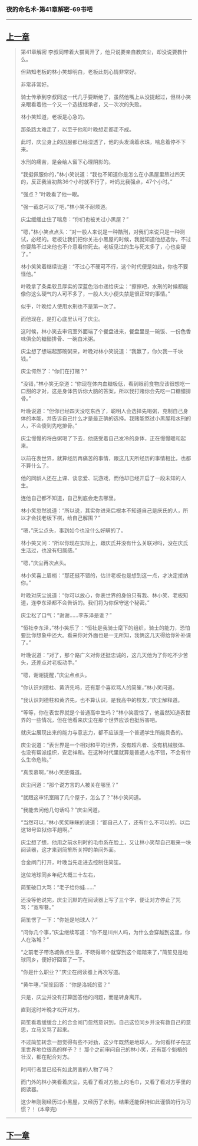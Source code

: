 ### 夜的命名术-第41章解密-69书吧

--------
[上一章](./83095958b36ae5e58e1c2cafab1886e9.md)
--------


>
>
>
>第41章解密
>李叔同带着大猫离开了，他只说要亲自教庆尘，却没说要教什么。
>
>但熟知老板的林小笑却明白，老板此刻心情非常好。
>
>非常非常好。
>
>骑士传承到李叔同这一代几乎要断绝了，虽然他嘴上从没提起过，但林小笑亲眼看着他一个又一个选拔继承者，又一次次的失败。
>
>林小笑知道，老板是心急的。
>
>那条路太难走了，以至于他和叶晚想走都走不成。
>
>此时，庆尘身上的囚服都已经湿透了，他的头发滴着水珠，喘息着停不下来。
>
>水刑的痛苦，是会给人留下心理阴影的。
>
>“我挺佩服你的，”林小笑说道：“我也不知道你是怎么在小黑屋里熬过四天的，反正我当初熬36个小时就不行了，叶妈比我强点，47个小时。”
>
>“强点？”叶晚看了他一眼。
>
>“强一截总可以了吧，”林小笑不耐烦道。
>
>庆尘缓缓止住了喘息：“你们也被关过小黑屋？”
>
>“嗯，”林小笑点点头：“对一般人来说是一种酷刑，对我们来说只是一种测试，必经的。老板让我们把你关进小黑屋的时候，我就知道他想选你，不过你要熬不过来他也不介意看你死去。老板见过的生与死太多了，心也变硬了。”
>
>林小笑笑着继续说道：“不过心不硬可不行，这个时代便是如此，你也不要怪他。”
>
>叶晚拿了条柔软且厚实的深蓝色浴巾递给庆尘：“擦擦吧，水刑的时候都能像你这么硬气的人可不多了，一般人大小便失禁是很正常的事情。”
>
>似乎，叶晚给人使用水刑也不是第一次了。
>
>而他现在，是打心底里认可了庆尘。
>
>这时候，林小笑去审讯室外面端了个餐盘进来，餐盘里是一碗饭、一份色香味俱全的糖醋排骨、一碗白米粥。
>
>庆尘想了想端起那碗粥来，叶晚对林小笑说道：“我赢了，你欠我一千块钱。”
>
>庆尘愕然了：“你们在打赌？”
>
>“没错，”林小笑无奈道：“你现在体内血糖极低，看到眼前食物应该很想吃一口甜的才对，这是身体告诉你大脑的答案，所以我打赌你会先吃一口糖醋排骨。”
>
>叶晚说道：“但你已经四天没吃东西了，聪明人会选择先喝粥，克制自己身体的本能，并告诉自己什么才是最正确的选择。我赌能熬过小黑屋和水刑的人，不会傻到先吃排骨。”
>
>庆尘慢慢的将白粥喝了下去，他感受着自己发冷的身体，正在慢慢暖和起来。
>
>以前在表世界，就算经历再痛苦的事情，跟这几天所经历的事情相比，也都不算什么了。
>
>他的同龄人还在上课、谈恋爱、玩游戏，而他却已经开启了一段未知的人生。
>
>连他自己都不知道，自己到底会走去哪里。
>
>林小笑忽然说道：“所以说，其实你进来后根本不知道自己是庆氏的人，所以才会找老板下棋，给自己解围？”
>
>“嗯，”庆尘点头，事到如今也没什么好瞒的了。
>
>林小笑又问：“所以你现在实际上，跟庆氏并没有什么关联对吗，没在庆氏生活过，也没有归属感。”
>
>“嗯，”庆尘再次点头。
>
>林小笑喜上眉梢：“那还挺不错的，估计老板也是想到这一点，才决定接纳你。”
>
>叶晚对庆尘说道：“你可以放心，你表世界的身份只有我、林小笑、老板知道，连李东泽都不会告诉的。我们将为你保守这个秘密。”
>
>庆尘松了口气：“谢谢……李东泽是谁？”
>
>“恒社李东泽，”林小笑乐了：“恒社是我骑士麾下的组织，骑士的能力，恐怕要比你想象中还大。看来你对外面也是一无所知，我俩这几天得给你补补课了。”
>
>叶晚说道：“对了，那个路广义对你还挺忠诚的，这几天他为了你吃不少苦头，还差点对老板动手。”
>
>“嗯，谢谢提醒，”庆尘点点头。
>
>“你认识刘德柱、黄济先吗，还有那个喜欢骂人的简笙，”林小笑问道。
>
>“我认识刘德柱和黄济先，也不算认识，是我高中的校友，”庆尘解释道。
>
>“等等，你在表世界就是个普通高中生吗？”林小笑震惊了，他虽然知道表世界的一些情况，但在他看来庆尘在那个世界应该也挺厉害吧。
>
>就庆尘展现出来的能力与意志力，都不应该是一个普通学生所能具备的。
>
>庆尘说道：“表世界是一个相对和平的世界，没有超凡者、没有机械肢体、也没有帮派组织，安定祥和。在这种时代里就算是普通人也不错，不会有什么生命危险。”
>
>“真羡慕啊，”林小笑感慨道。
>
>庆尘问道：“那个说方言的人被关在哪里？”
>
>“就跟这审讯室隔了几个屋子，怎么了？”林小笑问道。
>
>“我能去问他几句话吗？”庆尘问道。
>
>“当然可以，”林小笑笑眯眯的说道：“都自己人了，还有什么不可以的，以后这18号监狱你平趟啊。”
>
>庆尘想了想，他用之前水刑时的毛巾系在脸上，又让林小笑帮自己取来一块阅读器，这才来到简笙所关押的单间外面。
>
>合金闸门打开，叶晚当先走进去控制住简笙。
>
>这位地球同乡年纪大概三十左右，
>
>简笙破口大骂：“老子给你娃……”
>
>还没等他说完，庆尘沉默的在阅读器上写了三个字，便让对方停止了咒骂：“宽窄巷。”
>
>简笙愣了一下：“你娃是地球人？”
>
>“问你几个事，”庆尘继续写道：“你不是川州人吗，为什么会穿越到这里，你人在洛城？”
>
>“之前老子带洛城做点生意，不晓得啷个就穿到这个踏踏来了，”简笙见是地球同乡，便好好回答了一下。
>
>“你是什么职业？”庆尘在阅读器上再次写道。
>
>“黄牛噻，”简笙回答：“你是洛城的蛮？”
>
>只是，庆尘并没有打算回答他的问题，而是转身离开。
>
>直到这时叶晚才松开对方。
>
>简笙看着缓缓合上的合金闸门忽然意识到，自己这位同乡并没有救自己的意思，立马又骂了起来。
>
>不过简笙转念一想觉得有些不对劲，这少年既然是地球人，为何看样子在这里世界地位很高的样子？！
>那个之前审问自己的林小笑，还有那个魁梧的壮汉，都在配合对方。
>
>时间行者里已经有如此厉害的人物了吗？
>
>而门外的林小笑看着庆尘，先看了看对方脸上的毛巾，又看了看对方手里的阅读器。
>
>这少年刚刚经历过小黑屋，又经历了水刑，结果还能保持如此谨慎的行为习惯？！
>(本章完)
>
>

--------
[下一章](./b95c3e59bbbe4ceffae9d7af91849631.md)
--------
